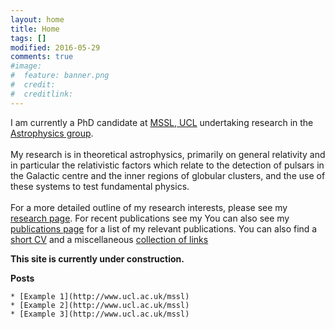 ```yaml
---
layout: home
title: Home
tags: []
modified: 2016-05-29
comments: true
#image:
#  feature: banner.png
#  credit:
#  creditlink:
---
```


I am currently a PhD candidate at [MSSL, UCL](http://www.ucl.ac.uk/mssl) undertaking research in the [Astrophysics group](http://www.ucl.ac.uk/mssl/astro). <br> <br>
My research is in theoretical astrophysics, primarily on general relativity and in particular the relativistic factors which relate to the detection of pulsars in the Galactic centre and the inner regions of globular clusters, and the use of these systems to test fundamental physics. <br> <br>
For a more detailed outline of my research interests, please see my [research page](http://www.ucl.ac.uk/mssl). For recent publications see my You can also see my [publications page](http://www.ucl.ac.uk/mssl) for a list of my relevant publications. You can also find a [short CV](http://www.ucl.ac.uk/mssl) and a miscellaneous [collection of links](http://www.ucl.ac.uk/mssl)


**This site is currently under construction.**


**Posts**

    * [Example 1](http://www.ucl.ac.uk/mssl)
    * [Example 2](http://www.ucl.ac.uk/mssl)
    * [Example 3](http://www.ucl.ac.uk/mssl) 
